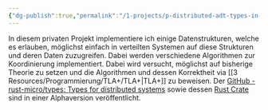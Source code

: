 ```yaml
---
{"dg-publish":true,"permalink":"/1-projects/p-distributed-adt-types-in-rust/distributed-adt-projektbeschreibung/","created":"2024-11-11T08:59:37.259+01:00","updated":"2024-04-27T20:17:08.084+02:00"}
---
```



In diesem privaten Projekt implementiere ich einige Datenstrukturen, welche es erlauben, möglichst einfach in verteilten Systemen auf diese Strukturen und deren Daten zuzugreifen. Dabei werden verschiedene Algorithmen zur Koordinierung implementiert. Dabei wird versucht, möglichst auf bisherige Theorie zu setzen und die Algorithmen und dessen Korrektheit via [[3 Resources/Programmierung/TLA+/TLA+\|TLA+]] zu beweisen.
Der [GitHub - rust-micro/types: Types for distributed systems](https://github.com/rust-micro/types) sowie dessen [Rust Crate](https://crates.io/crates/micro_types) sind in einer Alphaversion veröffentlicht.
